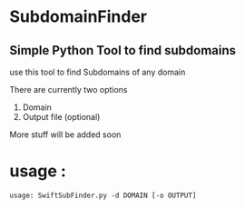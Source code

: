 # SubdomainFinder
## Simple Python Tool to find subdomains


use this tool to find Subdomains of any domain

There are currently two options 

1. Domain
2. Output file (optional)

More stuff will be added soon 



# usage :
`usage: SwiftSubFinder.py -d DOMAIN [-o OUTPUT]`

